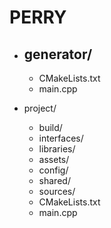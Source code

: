 # PERRY

- generator/
  - 
  - CMakeLists.txt
  - main.cpp

- project/
  - build/
  - interfaces/
  - libraries/
  - assets/
  - config/
  - shared/
  - sources/
  - CMakeLists.txt
  - main.cpp
